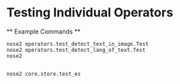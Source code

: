 # Testing Individual Operators

** Example Commands **

```
nose2 operators.test_detect_text_in_image.Test
nose2 operators.test_detect_lang_of_text.Test
nose2


nose2 core.store.test_es
```
